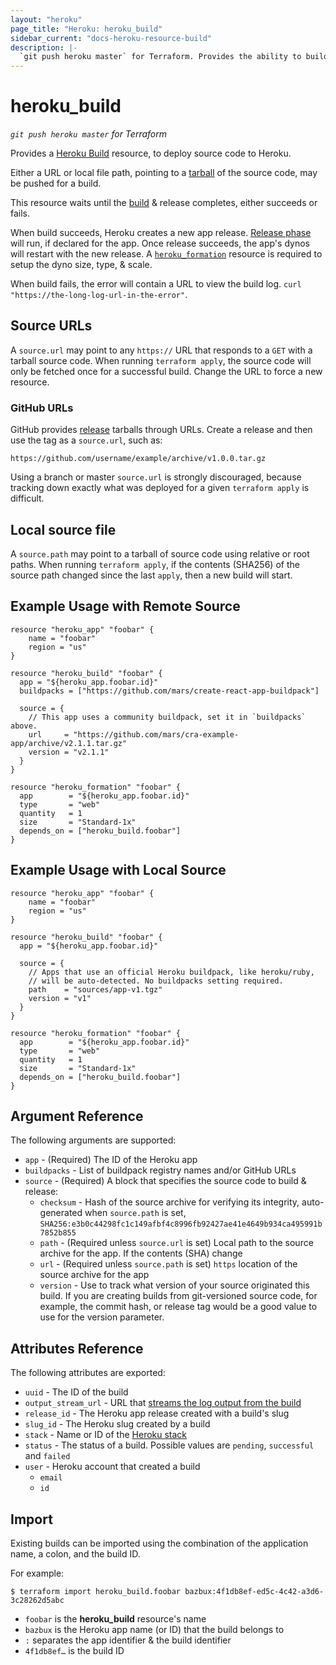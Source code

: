```yaml
---
layout: "heroku"
page_title: "Heroku: heroku_build"
sidebar_current: "docs-heroku-resource-build"
description: |-
  `git push heroku master` for Terraform. Provides the ability to build & release code from a local or remote source archive, making it possible to launch apps directly from a Terraform config
---
```


# heroku\_build

*`git push heroku master` for Terraform*

Provides a [Heroku Build](https://devcenter.heroku.com/articles/platform-api-reference#build)
resource, to deploy source code to Heroku.

Either a URL or local file path, pointing to a [tarball](https://en.wikipedia.org/wiki/Tar_(computing)) of the source code, may be pushed for a build.

This resource waits until the [build](https://devcenter.heroku.com/articles/build-and-release-using-the-api) & release completes, either succeeds or fails.

When build succeeds, Heroku creates a new app release. [Release phase](https://devcenter.heroku.com/articles/release-phase) will run, if declared for the app. Once release succeeds, the app's dynos will restart with the new release. A [`heroku_formation`](formation.html) resource is required to setup the dyno size, type, & scale.

When build fails, the error will contain a URL to view the build log. `curl "https://the-long-log-url-in-the-error"`.

## Source URLs

A `source.url` may point to any `https://` URL that responds to a `GET` with a tarball source code. When running `terraform apply`, the source code will only be fetched once for a successful build. Change the URL to force a new resource.

### GitHub URLs

GitHub provides [release](https://help.github.com/articles/creating-releases/) tarballs through URLs. Create a release and then use the tag as a `source.url`, such as:

```
https://github.com/username/example/archive/v1.0.0.tar.gz
```

Using a branch or master `source.url` is strongly discouraged, because tracking down exactly what was deployed for a given `terraform apply` is difficult.

## Local source file

A `source.path` may point to a tarball of source code using relative or root paths. When running `terraform apply`, if the contents (SHA256) of the source path changed since the last `apply`, then a new build will start.

## Example Usage with Remote Source

```hcl
resource "heroku_app" "foobar" {
    name = "foobar"
    region = "us"
}

resource "heroku_build" "foobar" {
  app = "${heroku_app.foobar.id}"
  buildpacks = ["https://github.com/mars/create-react-app-buildpack"]

  source = {
    // This app uses a community buildpack, set it in `buildpacks` above.
    url     = "https://github.com/mars/cra-example-app/archive/v2.1.1.tar.gz"
    version = "v2.1.1"
  }
}

resource "heroku_formation" "foobar" {
  app        = "${heroku_app.foobar.id}"
  type       = "web"
  quantity   = 1
  size       = "Standard-1x"
  depends_on = ["heroku_build.foobar"]
}
```

## Example Usage with Local Source

```hcl
resource "heroku_app" "foobar" {
    name = "foobar"
    region = "us"
}

resource "heroku_build" "foobar" {
  app = "${heroku_app.foobar.id}"

  source = {
    // Apps that use an official Heroku buildpack, like heroku/ruby,
    // will be auto-detected. No buildpacks setting required.
    path    = "sources/app-v1.tgz"
    version = "v1"
  }
}

resource "heroku_formation" "foobar" {
  app        = "${heroku_app.foobar.id}"
  type       = "web"
  quantity   = 1
  size       = "Standard-1x"
  depends_on = ["heroku_build.foobar"]
}
```

## Argument Reference

The following arguments are supported:

* `app` - (Required) The ID of the Heroku app
* `buildpacks` - List of buildpack registry names and/or GitHub URLs
* `source` - (Required) A block that specifies the source code to build & release:
  * `checksum` - Hash of the source archive for verifying its integrity, auto-generated when `source.path` is set, `SHA256:e3b0c44298fc1c149afbf4c8996fb92427ae41e4649b934ca495991b7852b855`
  * `path` - (Required unless `source.url` is set) Local path to the source archive for the app. If the contents (SHA) change
  * `url` - (Required unless `source.path` is set) `https` location of the source archive for the app
  * `version` - Use to track what version of your source originated this build. If you are creating builds from git-versioned source code, for example, the commit hash, or release tag would be a good value to use for the version parameter.


## Attributes Reference

The following attributes are exported:

* `uuid` - The ID of the build
* `output_stream_url` - URL that [streams the log output from the build](https://devcenter.heroku.com/articles/build-and-release-using-the-api#streaming-build-output)
* `release_id` - The Heroku app release created with a build's slug
* `slug_id` - The Heroku slug created by a build
* `stack` - Name or ID of the [Heroku stack](https://devcenter.heroku.com/articles/stack)
* `status` - The status of a build. Possible values are `pending`, `successful` and `failed`
* `user` - Heroku account that created a build
  * `email`
  * `id`

## Import
Existing builds can be imported using the combination of the application name, a colon, and the build ID.

For example:
```
$ terraform import heroku_build.foobar bazbux:4f1db8ef-ed5c-4c42-a3d6-3c28262d5abc
```

* `foobar` is the **heroku_build** resource's name
* `bazbux` is the Heroku app name (or ID) that the build belongs to
* `:` separates the app identifier & the build identifier
* `4f1db8ef…` is the build ID
